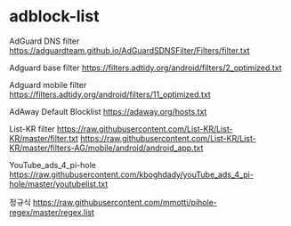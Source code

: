 # adblock-list

AdGuard DNS filter
https://adguardteam.github.io/AdGuardSDNSFilter/Filters/filter.txt

Adguard base filter
https://filters.adtidy.org/android/filters/2_optimized.txt

Adguard mobile filter
https://filters.adtidy.org/android/filters/11_optimized.txt

AdAway Default Blocklist
https://adaway.org/hosts.txt

List-KR filter
https://raw.githubusercontent.com/List-KR/List-KR/master/filter.txt
https://raw.githubusercontent.com/List-KR/List-KR/master/filters-AG/mobile/android/android_app.txt

YouTube_ads_4_pi-hole
https://raw.githubusercontent.com/kboghdady/youTube_ads_4_pi-hole/master/youtubelist.txt

정규식
https://raw.githubusercontent.com/mmotti/pihole-regex/master/regex.list
